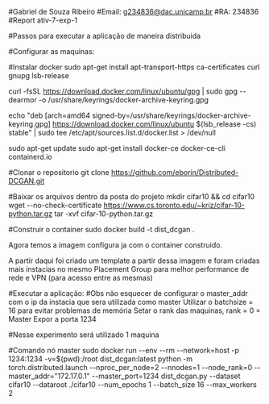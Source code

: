 #Gabriel de Souza Ribeiro #Email: g234836@dac.unicamp.br #RA: 234836 #Report ativ-7-exp-1

#Passos para executar a aplicação de maneira distribuida

#Configurar as maquinas:

#Instalar docker sudo apt-get install
apt-transport-https
ca-certificates
curl
gnupg
lsb-release

curl -fsSL https://download.docker.com/linux/ubuntu/gpg | sudo gpg --dearmor -o /usr/share/keyrings/docker-archive-keyring.gpg

echo
"deb [arch=amd64 signed-by=/usr/share/keyrings/docker-archive-keyring.gpg] https://download.docker.com/linux/ubuntu
$(lsb_release -cs) stable" | sudo tee /etc/apt/sources.list.d/docker.list > /dev/null

sudo apt-get update sudo apt-get install docker-ce docker-ce-cli containerd.io

#Clonar o repositorio git clone https://github.com/eborin/Distributed-DCGAN.git

#Baixar os arquivos dentro da posta do projeto mkdir cifar10 && cd cifar10 wget --no-check-certificate https://www.cs.toronto.edu/~kriz/cifar-10-python.tar.gz tar -xvf cifar-10-python.tar.gz

#Construir o container sudo docker build -t dist_dcgan .

Agora temos a imagem configura ja com o container construido.

A partir daqui foi criado um template a partir dessa imagem e foram criadas mais instacias no mesmo Placement Group para melhor performance de rede e VPN (para acesso entre as mesmas)

#Executar a aplicação:
#Obs não esquecer de configurar o master_addr com o ip da instacia que sera utilizada como master Utilizar o batchsize = 16 para evitar problemas de memória Setar o rank das maquinas, rank = 0 = Master Expor a porta 1234

#Nesse experimento será utilizado 1 maquina

#Comando nó master
sudo docker run --env --rm --network=host -p 1234:1234 -v=$(pwd):/root dist_dcgan:latest python -m torch.distributed.launch --nproc_per_node=2 --nnodes=1 --node_rank=0 --master_addr="172.17.0.1" --master_port=1234 dist_dcgan.py --dataset cifar10 --dataroot ./cifar10 --num_epochs 1 --batch_size 16 --max_workers 2